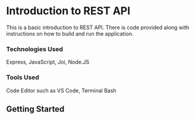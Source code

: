 # Introduction to REST API
This is a basic introduction to REST API. There is code provided along with instructions on how to build and run the application.

### Technologies Used
Express, JavaScript, Joi, Node.JS

### Tools Used
Code Editor such as VS Code, Terminal Bash

## Getting Started
